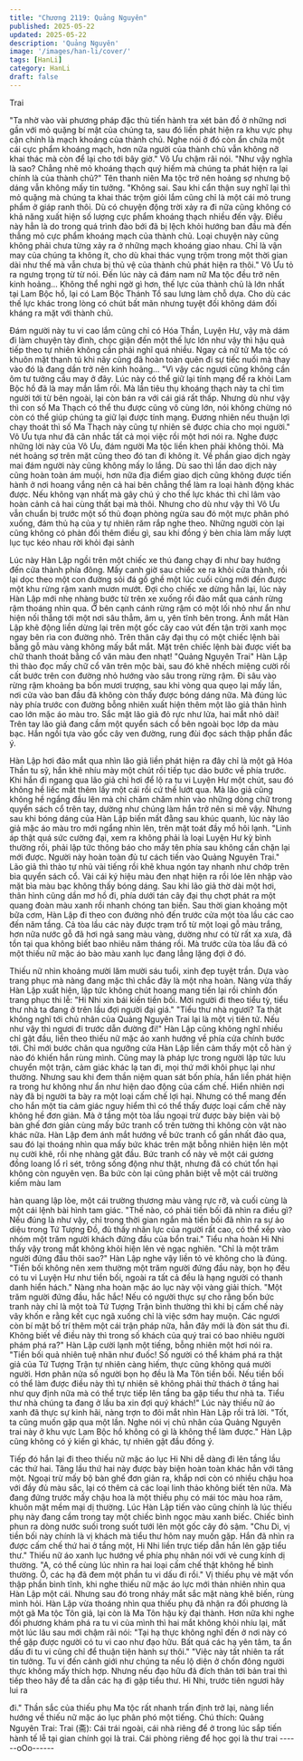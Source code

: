 ```yaml
---
title: "Chương 2119: Quảng Nguyên"
published: 2025-05-22
updated: 2025-05-22
description: 'Quảng Nguyên'
image: '/images/han-li/cover/'
tags: [HanLi]
category: HanLi
draft: false
---
```


Trai

"Ta nhờ vào vài phương pháp đặc thù tiến hành tra xét bản đồ ở
những nơi gần với mỏ quặng bí mật của chúng ta, sau đó liền
phát hiện ra khu vực phụ cận chính là mạch khoáng của thành
chủ. Nghe nói ở đó còn ẩn chứa một cái cực phẩm khoáng mạch,
hơn nữa người của thành chủ vẫn không nỡ khai thác mà còn để
lại cho tới bây giờ." Vô Ưu chậm rãi nói.
"Như vậy nghĩa là sao? Chẳng nhẽ mỏ khoáng thạch quý hiếm
mà chúng ta phát hiện ra lại chính là của thành chủ?" Tên thanh
niên Ma tộc trở nên hoảng sợ nhưng bộ dáng vẫn không mấy tin
tưởng.
"Không sai. Sau khi cẩn thận suy nghĩ lại thì mỏ quặng mà chúng
ta khai thác trộm giỏi lắm cũng chỉ là một cái mỏ trung phẩm ở
giáp ranh thôi. Dù có chuyện động trời xảy ra đi nữa cũng không
có khả năng xuất hiện số lượng cực phẩm khoáng thạch nhiều
đến vậy. Điều này hẳn là do trong quá trình đào bới đã bị lệch khỏi
hướng ban đầu mà đến thẳng mỏ cực phẩm khoáng mạch của
thành chủ. Loại chuyện này cũng không phải chưa từng xảy ra ở
những mạch khoáng giao nhau. Chỉ là vận may của chúng ta
không ít, cho dù khai thác vụng trộm trong một thời gian dài như
thế mà vẫn chưa bị thủ vệ của thành chủ phát hiện ra thôi." Vô Ưu
tỏ ra ngưng trọng từ từ nói.
Đến lúc này cả đám nam nữ Ma tộc đều trở nên kinh hoảng…
Không thể nghi ngờ gì hơn, thế lực của thành chủ là lớn nhất tại
Lam Bộc hồ, lại có Lam Bộc Thánh Tổ sau lưng làm chỗ dựa.
Cho dù các thế lực khác trong lòng có chút bất mãn nhưng tuyệt
đối không dám đối kháng ra mặt với thành chủ.

Đám người này tu vi cao lắm cũng chỉ có Hóa Thần, Luyện Hư,
vậy mà dám đi làm chuyện tày đình, chọc giận đến một thế lực
lớn như vậy thì hậu quả tiếp theo tự nhiên không cần phải nghĩ
quá nhiều.
Ngay cả nữ tử Ma tộc có khuôn mặt thanh tú khi nãy cũng đã
hoàn toàn quên đi sự tiếc nuối mà thay vào đó là đang dần trở
nên kinh hoảng…
"Vì vậy các ngươi cũng không cần ôm tư tưởng cầu may ở đây.
Lúc này có thể giữ lại tính mạng để ra khỏi Lam Bộc hồ đã là may
mắn lắm rồi. Mà lần tiêu thụ khoáng thạch này ta chỉ tìm người tới
từ bên ngoài, lại còn bán ra với cái giá rất thấp. Nhưng dù như
vậy thì con số Ma Thạch có thể thu được cũng vô cùng lớn, nói
không chừng nó còn có thể giúp chúng ta giữ lại được tính mạng.
Đương nhiên nếu thuận lợi chạy thoát thì số Ma Thạch này cũng
tự nhiên sẽ được chia cho mọi người." Vô Ưu tựa như đã cân
nhắc tất cả mọi việc rồi một hơi nói ra.
Nghe được những lời này của Vô Ưu, đám người Ma tộc liền
khen phải không thôi. Mà nét hoảng sợ trên mặt cũng theo đó tan
đi không ít.
Về phần giao dịch ngày mai đám người này cũng không mấy lo
lắng.
Dù sao thì lần dao dịch này cũng hoàn toàn ám muội, hơn nữa
địa điểm giao dịch cũng không được tiến hành ở nơi hoang vắng
nên cả hai bên chẳng thể làm ra loại hành động khác được. Nếu
không vạn nhất mà gây chú ý cho thế lực khác thì chỉ lâm vào
hoàn cảnh cả hai cùng thất bại mà thôi.
Nhưng cho dù như vậy thì Vô Ưu vẫn chuẩn bị trước một số thủ
đoạn phòng ngừa sau đó một mực phân phó xuống, đám thủ hạ
của y tự nhiên răm rắp nghe theo.
Những người còn lại cũng không có phản đối thêm điều gì, sau
khi đồng ý bèn chia làm mấy lượt lục tục kéo nhau rời khỏi đại
sảnh

Lúc này Hàn Lập ngồi trên một chiếc xe thú đang chạy đi như bay
hướng đến cửa thành phía đông.
Mấy canh giờ sau chiếc xe ra khỏi cửa thành, rồi lại dọc theo một
con đường sỏi đá gồ ghề một lúc cuối cùng mới đến được một
khu rừng rậm xanh mươn mướt.
Đợi cho chiếc xe dừng hẳn lại, lúc này Hàn Lập mới nhẹ nhàng
bước từ trên xe xuống rồi đảo mắt qua cánh rừng rậm thoáng
nhìn qua.
Ở bên cạnh cánh rừng rậm có một lối nhỏ như ẩn như hiện nối
thẳng tới một nơi sâu thẳm, âm u, yên tĩnh bên trong.
Ánh mắt Hàn Lập khẽ động liền dừng lại trên một gốc cây cao vút
đến tận trời xanh mọc ngay bên rìa con đường nhỏ.
Trên thân cây đại thụ có một chiếc lệnh bài bằng gỗ màu vàng
không mấy bắt mắt. Mặt trên chiếc lệnh bài được viết ba chữ
thanh thoát bằng cổ văn màu đen nhạt!
"Quảng Nguyên Trai"
Hàn Lập thì thào đọc mấy chữ cổ văn trên mộc bài, sau đó khẽ
nhếch miệng cười rồi cất bước trên con đường nhỏ hướng vào
sâu trong rừng rậm.
Đi sâu vào rừng rậm khoảng ba bốn mươi trượng, sau khi vòng
qua quẹo lại mấy lần, nơi cửa vào ban đầu đã không còn thấy
được bóng dáng nữa.
Mà đúng lúc này phía trước con đường bỗng nhiên xuất hiện
thêm một lão giả thân hình cao lớn mặc áo màu tro.
Sắc mặt lão giả đỏ rực như lửa, hai mắt nhỏ dài!
Trên tay lão giả đang cầm một quyển sách cổ bên ngoài bọc lớp
da màu bạc. Hắn ngồi tựa vào gốc cây ven đường, rung đùi đọc
sách thập phần đắc ý.

Hàn Lập hơi đảo mắt qua nhìn lão giả liền phát hiện ra đây chỉ là
một gã Hóa Thần tu sỹ, hắn khẽ nhíu mày một chút rồi tiếp tục
dảo bước về phía trước.
Khi hắn đi ngang qua lão giả chỉ hơi để lộ ra tu vi Luyện Hư một
chút, sau đó không hề liếc mắt thêm lấy một cái rồi cứ thế lướt
qua.
Mà lão giả cũng không hề ngẩng đầu lên mà chỉ chăm chăm nhìn
vào những dòng chữ trong quyển sách cổ trên tay, dường như
chúng làm hắn trở nên si mê vậy.
Nhưng sau khi bóng dáng của Hàn Lập biến mất đằng sau khúc
quanh, lúc này lão giả mặc áo màu tro mới ngẩng nhìn lên, trên
mặt toát đầy mồ hôi lạnh.
"Linh áp thật quá sức cường đại, xem ra không phải là loại Luyện
Hư kỳ bình thường rồi, phải lập tức thông báo cho mấy tên phía
sau không cần chặn lại mới được. Người này hoàn toàn đủ tư
cách tiến vào Quảng Nguyên Trai." Lão giả thì thào tự nhủ vài
tiếng rồi khẽ khua ngón tay nhanh như chớp trên bìa quyển sách
cổ.
Vài cái ký hiệu màu đen nhạt hiện ra rồi lóe lên nhập vào mặt bìa
màu bạc không thấy bóng dáng.
Sau khi lão giả thờ dài một hơi, thân hình cũng dần mơ hồ đi,
phía dưới tán cây đại thụ chợt phát ra một quang đoàn màu xanh
rồi nhanh chóng tan biến.
Sau thời gian khoảng một bữa cơm, Hàn Lập đi theo con đường
nhỏ đến trước cửa một tòa lầu các cao đến năm tầng.
Cả tòa lầu các này được trạm trổ từ một loại gỗ màu trắng, hơn
nữa nước gỗ đã hơi ngả sang màu vàng, dường như có từ rất xa
xưa, đã tồn tại qua không biết bao nhiêu năm tháng rồi.
Mà trước cửa tòa lầu đã có một thiếu nữ mặc áo bào màu xanh
lục đang lẳng lặng đợi ở đó.

Thiếu nữ nhìn khoảng mười lăm mười sáu tuổi, xinh đẹp tuyệt
trần. Dựa vào trang phục mà nàng đang mặc thì chắc đây là một
nha hoàn.
Nàng vừa thấy Hàn Lập xuất hiện, lập tức không chút hoang
mang tiến lại rồi chỉnh đốn trang phục thi lễ:
"Hi Nhi xin bái kiến tiền bối. Mời người đi theo tiểu tỳ, tiểu thư nhà
ta đang ở trên lầu đợi người đại giá."
"Tiểu thư nhà ngươi? Ta thật không nghĩ tới chủ nhân của Quảng
Nguyên Trai lại là một vị tiên tử. Nếu như vậy thì ngươi đi trước
dẫn đường đi!" Hàn Lập cũng không nghĩ nhiều chỉ gật đầu, liền
theo thiếu nữ mặc áo xanh hướng về phía cửa chính bước tới.
Chỉ mới bước chân qua ngưỡng cửa Hàn Lập liền cảm thấy một
cỗ hàn ý nào đó khiến hắn rùng mình. Cũng may là pháp lực
trong người lập tức lưu chuyển một trận, cảm giác khác lạ tan đi,
mọi thứ mới khôi phục lại như thường.
Nhưng sau khi đem thần niệm quan sát bốn phía, hắn liền phát
hiện ra trong hư không như ẩn như hiện dao động của cấm chế.
Hiển nhiên nơi này đã bị người ta bày ra một loại cấm chế lợi hại.
Nhưng có thể mang đến cho hắn một tia cảm giác nguy hiểm thì
có thể thấy được loại cấm chế này không hề đơn giản.
Mà ở tầng một tòa lầu ngoại trừ được bày biện vài bộ bàn ghế
đơn giản cùng mấy bức tranh cổ trên tường thì không còn vật nào
khác nữa.
Hàn Lập đem ánh mắt hướng về bức tranh cổ gần nhất đảo qua,
sau đó lại thoáng nhìn qua mấy bức khác trên mặt bỗng nhiên
hiện lên một nụ cười khẽ, rồi nhẹ nhàng gật đầu.
Bức tranh cổ này vẽ một cái gương đồng loang lổ rỉ sét, trông
sống động như thật, nhưng đã có chút tổn hại không còn nguyên
vẹn.
Ba bức còn lại cũng phân biệt vễ một cái trường kiếm màu lam

hàn quang lập lòe, một cái trường thương màu vàng rực rỡ, và
cuối cùng là một cái lệnh bài hình tam giác.
"Thế nào, có phải tiền bối đã nhìn ra điều gì? Nếu đúng là như
vậy, chỉ trong thời gian ngắn mà tiền bối đã nhìn ra sự ảo diệu
trong Tứ Tượng Đồ, đủ thấy nhãn lực của người rất cao, có thể
xếp vào nhóm một trăm người khách đứng đầu của bổn trai." Tiểu
nha hoàn Hi Nhi thấy vậy trong mắt không khỏi hiện lên vẻ ngạc
nghiên.
"Chỉ là một trăm người đứng đầu thôi sao?" Hàn Lập nghe vậy
liền tỏ vẻ không cho là đúng.
"Tiền bối không nên xem thường một trăm người đứng đầu này,
bọn họ đều có tu vi Luyện Hư như tiền bối, ngoài ra tất cả đều là
hạng người có thanh danh hiển hách." Nàng nha hoàn mặc áo lục
này vội vàng giải thích.
"Một trăm người đứng đầu, hắc hắc! Nếu có người thực sự cho
rằng bốn bức tranh này chỉ là một toà Tứ Tượng Trận bình thường
thì khi bị cấm chế này vây khốn e rằng kết cục ngã xuống chỉ là
việc sớm hay muộn. Các ngươi còn bí mật bố trí thêm một cái trận
pháp nữa, hẳn đây mới là đòn sát thu đi. Không biết về điều này
thì trong số khách của quý trai có bao nhiêu người phám phá ra?"
Hàn Lập cười lạnh một tiếng, bỗng nhiên một hơi nói ra.
"Tiền bối quả nhiên tuệ nhãn như đuốc! Số người có thể khám
phá ra thật giả của Tứ Tượng Trận tự nhiên càng hiếm, thực cũng
không quá mười người. Hơn phân nửa số người bọn họ đều là Ma
Tôn tiền bối. Nếu tiền bối có thể làm được điều này thì tự nhiên sẽ
không phải thử thách ở tầng hai như quy định nữa mà có thể trực
tiếp lên tầng ba gặp tiểu thư nhà ta. Tiểu thư nhà chúng ta đang ở
lầu ba xin đợi quý khách!" Lúc này thiếu nữ áo xanh đã thực sự
kinh hãi, nàng trợn to đôi mắt nhìn Hàn Lập rồi trả lời.
"Tốt, ta cũng muốn gặp qua một lần. Nghe nói vị chủ nhân của
Quảng Nguyên trai này ở khu vực Lam Bộc hồ không có gì là
không thể làm được." Hàn Lập cũng không có ý kiến gì khác, tự
nhiên gật đầu đồng ý.

Tiếp đó hắn lại đi theo thiếu nữ mặc áo lục Hi Nhi dễ dàng đi lên
tầng lầu các thứ hai.
Tâng lầu thứ hai này được bày biện hoàn toàn khác hẳn với tâng
một. Ngoại trừ mấy bộ bàn ghế đơn giản ra, khắp nơi còn có
nhiều chậu hoa với đầy đủ màu sắc, lại có thêm cả các loại linh
thảo không biết tên nữa.
Mà đang đứng trước mấy chậu hoa là một thiếu phụ có mái tóc
màu hoa râm, khuôn mặt mềm mại dị thường.
Lúc Hàn Lập tiến vào cũng chính là lúc thiếu phụ này đang cầm
trong tay một chiếc bình ngọc màu xanh biếc. Chiếc bình phun ra
dòng nước suối trong suốt tưới lên một gốc cây đỏ sậm.
"Chu Di, vị tiền bối này chính là vị khách mà tiểu thư hôm nay
muốn gặp. Hắn đã nhìn ra được cấm chế thứ hai ở tầng một, Hi
Nhi liền trực tiếp dẫn hắn lên gặp tiểu thư." Thiếu nữ áo xanh lục
hướng về phía phụ nhân nói với vẻ cung kính dị thường.
"A, có thể cùng lúc nhìn ra hai loại cấm chế thật không hề bình
thường. Ô, các hạ đã đem một phần tu vi dấu đi rồi."
Vị thiếu phụ vẻ mặt vốn thập phần bình tĩnh, khi nghe thiếu nữ
mặc áo lực mới thản nhiên nhìn qua Hàn Lập một cái. Nhưng sau
đó trong nháy mắt sắc mặt nàng khẽ biến, rùng mình hỏi.
Hàn Lập vừa thoáng nhìn qua thiếu phụ đã nhận ra đối phương là
một gã Ma tộc Tôn giả, lại còn là Ma Tôn hậu kỳ đại thành. Hơn
nữa khi nghe đối phương khám phá ra tu vi của mình thì hai mắt
không khỏi nhíu lại, mất một lúc lâu sau mới chậm rãi nói:
"Tại hạ thực không nghĩ đến ở nơi này có thể gặp được người có
tu vi cao như đạo hữu. Bất quá các hạ yên tâm, ta ẩn dấu đi tu vi
cũng chỉ để thuận tiện hành sự thôi."
"Việc này tất nhiên ta rất tin tưởng. Tu vi đến cảnh giới như chúng
ta nếu lộ diện ở chốn đông người thực không mấy thích hợp.
Nhưng nếu đạo hữu đã đích thân tới bản trai thì tiếp theo hãy để
ta dẫn các hạ đi gặp tiểu thư. Hi Nhi, trước tiên ngươi hãy lui ra

đi." Thần sắc của thiếu phụ Ma tộc rất nhanh trấn định trở lại,
nàng liền hướng về thiếu nữ mặc áo lục phân phó một tiếng.
Chú thích:
Quảng Nguyên Trai:
Trai (斋): Cái trái ngoài, cái nhà riêng để ở trong lúc sắp tiến hành
tế lễ tại gian chính gọi là trai. Cái phòng riêng để học gọi là thư
trai
------oOo------
